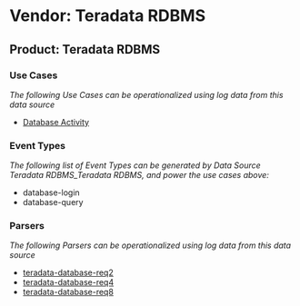 Vendor: Teradata RDBMS
======================
Product: Teradata RDBMS
-----------------------

### Use Cases

_The following Use Cases can be operationalized using log data from this data source_

* [Database Activity](../UseCases/usecase_database_activity.md)


### Event Types

_The following list of Event Types can be generated by Data Source Teradata RDBMS_Teradata RDBMS, and power the use cases above:_

- database-login
- database-query


### Parsers

_The following Parsers can be operationalized using log data from this data source_

* [teradata-database-req2](../Parsers/parserContent_teradata-database-req2.md)
* [teradata-database-req4](../Parsers/parserContent_teradata-database-req4.md)
* [teradata-database-req8](../Parsers/parserContent_teradata-database-req8.md)
